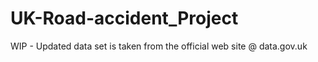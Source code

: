 # UK-Road-accident_Project

WIP - Updated data set is taken from the official web site @ data.gov.uk
